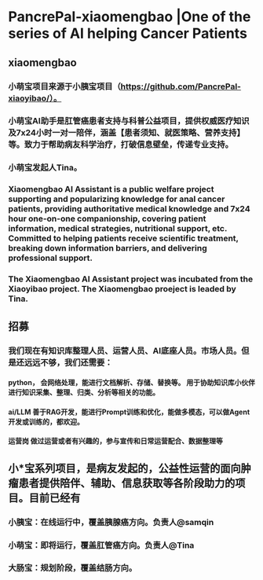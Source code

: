 # PancrePal-xiaomengbao |One of the series of AI helping Cancer Patients

## xiaomengbao
### 小萌宝项目来源于小胰宝项目（https://github.com/PancrePal-xiaoyibao/）。
### 小萌宝AI助手是肛管癌患者支持与科普公益项目，提供权威医疗知识及7x24小时一对一陪伴，涵盖【患者须知、就医策略、营养支持】等。致力于帮助病友科学治疗，打破信息壁垒，传递专业支持。
### 小萌宝发起人Tina。

### Xiaomengbao AI Assistant is a public welfare project supporting and popularizing knowledge for anal cancer patients, providing authoritative medical knowledge and 7x24 hour one-on-one companionship, covering patient information, medical strategies, nutritional support, etc. Committed to helping patients receive scientific treatment, breaking down information barriers, and delivering professional support.
### The Xiaomengbao AI Assistant project was incubated from the Xiaoyibao project. The Xiaomengbao proeject is leaded by Tina.


## 招募
### 我们现在有知识库整理人员、运营人员、AI底座人员。市场人员。但是还远远不够，我们还需要：
#### python， 会网络处理，能进行文档解析、存储、替换等。 用于协助知识库小伙伴进行知识采集、整理、归类、分析等相关的功能。
#### ai/LLM   善于RAG开发，能进行Prompt训练和优化，能做多模态，可以做Agent开发或训练的，都欢迎。
#### 运营岗    做过运营或者有兴趣的，参与宣传和日常运营配合、数据整理等




## 小*宝系列项目，是病友发起的，公益性运营的面向肿瘤患者提供陪伴、辅助、信息获取等各阶段助力的项目。目前已经有
### 小胰宝：在线运行中，覆盖胰腺癌方向。负责人@samqin
### 小萌宝：即将运行，覆盖肛管癌方向。负责人@Tina
### 大肠宝：规划阶段，覆盖结肠方向。
